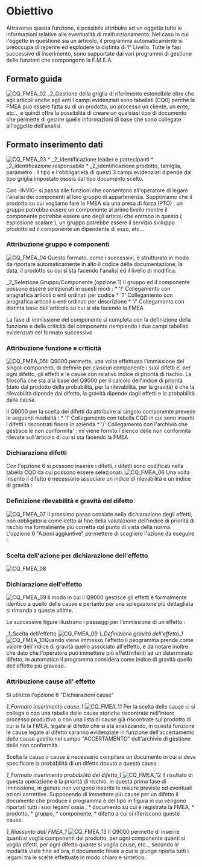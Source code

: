 # Obiettivo
Attraverso questa funzione, è possibile attribuire ad un oggetto tutte le informazioni relative alle eventualità di malfunzionamento. Nel caso in cui l'oggetto in questione sia un articolo, il programma automaticamente si preoccupa di reperire ed esplodere la distinta di 1° Livello. Tutte le fasi successive di inserimento, sono supportate dai vari programmi di gestione delle funzioni che compongono la F.M.E.A.

## Formato guida
![CQ_FMEA_02](https://doc.smeup.com/immagini/MBDOC_OGG-P_CQFM10/CQ_FMEA_02.png)
_2_Gestione della griglia di riferimento estendibile oltre che agli articoli anche agli enti
I campi evidenziati sono tabellati (CQ0) perché la FMEA può essere fatta su di un prodotto, un processo un cliente, un ente, etc.., e quindi offre la possibilità di creare un qualsiasi tipo di documento che permette di gestire quelle informazioni di base che sono collegate all'oggetto dell'analisi.

## Formato inserimento dati
![CQ_FMEA_03](https://doc.smeup.com/immagini/MBDOC_OGG-P_CQFM10/CQ_FMEA_03.png) \* _2_identificazione leader e partecipanti
 \* _2_identificazione responsabile
 \* _2_identificazione prodotto, famiglia, parametro :  Il tipo e l'obbligarietà di questi 3 campi evidenziati dipende dal tipo griglia impostato osssia dal tipo documento scelto.

Con -INVIO- si passa alle funzioni che consentono all'operatore di legare l'analisi dei componenti al loro gruppo di appartenenza. Supponiamo che il prodotto su cui vogliamo fare la FMEA sia una presa di forza (PTO) , un gruppo potrebbe essere un componente al primo livello mentre il componente potrebbe essere uno degli articoli che entrano in questo ( esplosione scalare ), un gruppo potrebbe essere il servizio sviluppo prodotto  ed il componente un dipendente di esso, etc...

### Attribuzione gruppo e componenti
![CQ_FMEA_04](https://doc.smeup.com/immagini/MBDOC_OGG-P_CQFM10/CQ_FMEA_04.png)
Questo formato, come i successivi, è strutturato in modo da riportare automaticamente in alto il codice della documentazione, la data, il prodotto su cui si sta facendo l'analisi ed il livello di modifica.

_2_Selezione Gruppo/Componente (opzione 1)
Il gruppo ed il componente possono essere selezionati in questi modi : 
 \* '!'  Collegamento con anagrafica articoli o enti ordinati per  codice
 \* '?'  Collegamento con anagrafica articoli o enti ordinati per descrizione
 \* '/' Collegamento con distinta base dell'articolo su cui si sta facendo la FMEA

La fase di immissione del componente si completa con la definizione della funzione e della criticità del componente riempiendo i due campi tabellati evidenziati nel formato successivo

### Attribuzione funzione e criticità
![CQ_FMEA_05](https://doc.smeup.com/immagini/MBDOC_OGG-P_CQFM10/CQ_FMEA_05.png)Il Q9000 permette, una volta effettuata l'immissione dei singoli componenti, di definire per ciascun componente i suoi difetti e, per ogni difetto, gli effetti e le cause con relativo indice di priorità di rischio. La filosofia che sta alla base del Q9000 per il calcolo dell'indice di priorità (dato dal prodotto della probabilità, per la rilevabilità, per la gravità) è che la rilevabilità  dipende dal difetto, la gravità dipende dagli effetti e la probabilità dalla causa.

Il Q9000  per la scelta dei difetti da attribuire al singolo componente prevede le seguenti modalità : 
 \* '!' Collegamento con tabella CQD in cui sono inseriti i difetti i riscontrati finora in azienda
 \* '/'  Collegamento con l'archivio che gestisce le non conformità' :  mi viene fornito l'elenco delle non conformità rilevate sull'articolo di cui si sta facendo la FMEA

### Dichiarazione difetti
Con l'opzione 6 si possono inserire i difetti, i difetti sono codificati nella tabella CQD da cui possono essere selezionati.
![CQ_FMEA_06](https://doc.smeup.com/immagini/MBDOC_OGG-P_CQFM10/CQ_FMEA_06.png)
Una volta inserito il difetto è necessario associare un indice di rilevabilità e un indice di gravità : 

### Definizione rilevabilità e gravità del difetto
![CQ_FMEA_07](https://doc.smeup.com/immagini/MBDOC_OGG-P_CQFM10/CQ_FMEA_07.png)
Il prossimo passo consiste nella dichiarazione degli effetti, non obbligatoria come detto al fine della valutazione dell'indice di priorità di rischio ma formalmente più corretta dal punto di vista della norma. L'opzione 6 "Azioni aggiuntive" permettere di scegliere l'azione da eseguire : 

### Scelta dell'azione per dichiarazione dell'effetto
![CQ_FMEA_08](https://doc.smeup.com/immagini/MBDOC_OGG-P_CQFM10/CQ_FMEA_08.png)
### Dichiarazione dell'effetto
![CQ_FMEA_09](https://doc.smeup.com/immagini/MBDOC_OGG-P_CQFM10/CQ_FMEA_09.png)
Il modo in cui il Q9000 gestisce gli effetti è formalmente identico a quello delle cause e pertanto per una spiegazione più dettagliata si rimanda a queste ultime.

Le successive figure illustrano i passaggi per l'immissione di un effetto : 

_1_Scelta dell'effetto
![CQ_FMEA_09](https://doc.smeup.com/immagini/MBDOC_OGG-P_CQFM10/CQ_FMEA_09.png)
_1_Definizione gravità dell'effetto_1_
![CQ_FMEA_10](https://doc.smeup.com/immagini/MBDOC_OGG-P_CQFM10/CQ_FMEA_10.png)Quando viene immesso l'effetto il peogramma prende come valore dell'indice di gravità quello associato all'effetto, è da notare inoltre che dato che l'operatore può immettere più effetti riferiti ad un determinato difetto, in automatico il programma considera come indice di gravità quello dell'effetto più gravoso.

### Attribuzione cause all' effetto
Si utilizza l'opzione 6 "Dichiarazioni cause"

_1_Formato inserimento cause_1_
![CQ_FMEA_11](https://doc.smeup.com/immagini/MBDOC_OGG-P_CQFM10/CQ_FMEA_11.png)
Per la scelta delle cause ci si collega o con una tabella delle cause storiche riscontrate nell'intero processo produttivo o con una lista di cause già riscontrate sul prodotto di cui si fa la FMEA, legate al difetto che si sta analizzando, in questa funzione le cause legate al difetto saranno evidenziate in funzione dell'accertamento delle cause gestite nel campo "ACCERTAMENTO" dell'archivio di gestione delle non conformità.

Scelta la causa o cause è necessario compilare un documento in cui si deve specificare la probabilità di un difetto dovuto a questa causa : 

_1_Formato inserimento probabilità del difetto_1_
![CQ_FMEA_12](https://doc.smeup.com/immagini/MBDOC_OGG-P_CQFM10/CQ_FMEA_12.png)
Il risultato di questa operazione è la priorità di rischio.
In questa prima fase di immissione, in genere non vengono inserite le misure previste od eventuali azioni correttive.
Supponendo di immettere più cause per un difetto il documento che produce il programma è del tipo in figura in cui vengono riportati tutti i suoi legami ossia : 
 \* documento su cui è registrata la FMEA,
 \* prodotto,
 \* gruppo,
 \* componente,
 \* difetto a cui si riferiscono queste cause.

_1_Riassunto dati FMEA_1_
![CQ_FMEA_13](https://doc.smeup.com/immagini/MBDOC_OGG-P_CQFM10/CQ_FMEA_13.png)
Il Q9000 permette di inserire quanti si voglia componenti del prodotto, per ogni componente quanti si voglia difetti, per ogni difetto quante si voglia cause, etc.., secondo le modalità viste fino ad ora, il documento finale a cui si giunge riporta tutti i legami tra le scelte effettuate in modo chiaro e sintetico.
